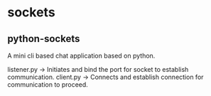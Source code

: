 # sockets

## python-sockets
A mini cli based chat application based on python.

listener.py -> Initiates and bind the port for socket to establish communication.
client.py -> Connects and establish connection for communication to proceed.